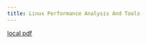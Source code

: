 ```yaml
---
title: Linux Performance Analysis And Tools
---
```


[local pdf](../../../pdfs/linux-performance-analysis-and-tools.pdf)
